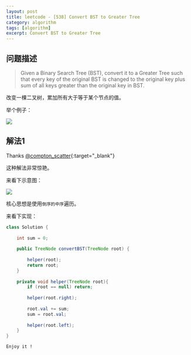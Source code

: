 ```yaml
---
layout: post
title: leetcode - [538] Convert BST to Greater Tree
category: algorithm
tags: [algorithm]
excerpt: Convert BST to Greater Tree
---
```


## 问题描述  

> Given a Binary Search Tree (BST), convert it to a Greater Tree such that every key of the original BST is changed to the original key plus sum of all keys greater than the original key in BST.  

改变一棵二叉树，累加所有大于等于某个节点的值。  


举个例子：  

![](https://yyc-images.oss-cn-beijing.aliyuncs.com/leetcode_538_demo.png)  


## 解法1  

Thanks [@compton_scatter](https://leetcode.com/problems/convert-bst-to-greater-tree/discuss/100506/Java-Recursive-O(n)-time){:target="_blank"}  

这种解法非常惊艳。  

来看下示意图：  


![](https://yyc-images.oss-cn-beijing.aliyuncs.com/leetcode_538_reverse_inorder.png)  

核心思想是使用`倒序的中序`遍历。  



来看下实现：  


``` java
class Solution {
    
    int sum = 0;
    
    public TreeNode convertBST(TreeNode root) {
        
        helper(root);
        return root;
    }
    
    private void helper(TreeNode root){
        if (root == null) return;
        
        helper(root.right);
        
        root.val += sum;
        sum = root.val;
        
        helper(root.left);
    }
}
```

`Enjoy it ! `